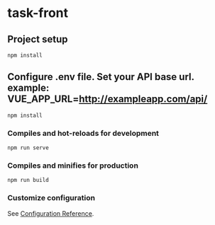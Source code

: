 # task-front

## Project setup
```
npm install
```

## Configure .env file. Set your API base url. example: VUE_APP_URL=http://exampleapp.com/api/
```
npm install
```

### Compiles and hot-reloads for development
```
npm run serve
```

### Compiles and minifies for production
```
npm run build
```

### Customize configuration
See [Configuration Reference](https://cli.vuejs.org/config/).
